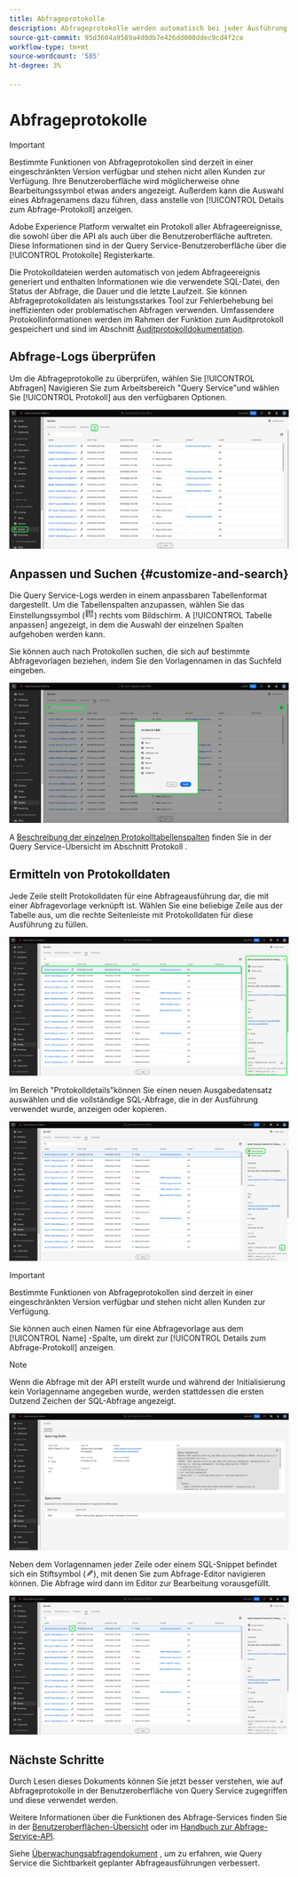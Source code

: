 ```yaml
---
title: Abfrageprotokolle
description: Abfrageprotokolle werden automatisch bei jeder Ausführung einer Abfrage generiert und stehen über die Benutzeroberfläche zur Verfügung, um die Fehlerbehebung zu unterstützen. In diesem Dokument wird beschrieben, wie Sie den Abschnitt "Query Service Logs"der Benutzeroberfläche verwenden und darin navigieren.
source-git-commit: 95d3604a9589a4d0db7e426dd000ddec9cd4f2ce
workflow-type: tm+mt
source-wordcount: '585'
ht-degree: 3%

---
```


# Abfrageprotokolle

>[!IMPORTANT]
>
>Bestimmte Funktionen von Abfrageprotokollen sind derzeit in einer eingeschränkten Version verfügbar und stehen nicht allen Kunden zur Verfügung. Ihre Benutzeroberfläche wird möglicherweise ohne Bearbeitungssymbol etwas anders angezeigt. Außerdem kann die Auswahl eines Abfragenamens dazu führen, dass anstelle von [!UICONTROL Details zum Abfrage-Protokoll] anzeigen.

Adobe Experience Platform verwaltet ein Protokoll aller Abfrageereignisse, die sowohl über die API als auch über die Benutzeroberfläche auftreten. Diese Informationen sind in der Query Service-Benutzeroberfläche über die [!UICONTROL Protokolle] Registerkarte.

Die Protokolldateien werden automatisch von jedem Abfrageereignis generiert und enthalten Informationen wie die verwendete SQL-Datei, den Status der Abfrage, die Dauer und die letzte Laufzeit. Sie können Abfrageprotokolldaten als leistungsstarkes Tool zur Fehlerbehebung bei ineffizienten oder problematischen Abfragen verwenden. Umfassendere Protokollinformationen werden im Rahmen der Funktion zum Auditprotokoll gespeichert und sind im Abschnitt [Auditprotokolldokumentation](../../landing/governance-privacy-security/audit-logs/overview.md).

## Abfrage-Logs überprüfen

Um die Abfrageprotokolle zu überprüfen, wählen Sie [!UICONTROL Abfragen] Navigieren Sie zum Arbeitsbereich &quot;Query Service&quot;und wählen Sie [!UICONTROL Protokoll] aus den verfügbaren Optionen.

![Die Platform-Benutzeroberfläche mit hervorgehobenen Abfragen und Protokollen.](../images/ui/query-log/logs.png)

## Anpassen und Suchen {#customize-and-search}

Die Query Service-Logs werden in einem anpassbaren Tabellenformat dargestellt. Um die Tabellenspalten anzupassen, wählen Sie das Einstellungssymbol (![Ein Einstellungssymbol.](../images/ui/query-log/settings-icon.png)) rechts vom Bildschirm. A [!UICONTROL Tabelle anpassen] angezeigt, in dem die Auswahl der einzelnen Spalten aufgehoben werden kann.

Sie können auch nach Protokollen suchen, die sich auf bestimmte Abfragevorlagen beziehen, indem Sie den Vorlagennamen in das Suchfeld eingeben.

![Der Arbeitsbereich &quot;Abfrageprotokoll&quot;mit der Suchleiste und dem Dropdown-Menü zur Spaltenverwaltung wurde hervorgehoben.](../images/ui/query-log/customize-logs.png)

A [Beschreibung der einzelnen Protokolltabellenspalten](./overview.md#log) finden Sie in der Query Service-Übersicht im Abschnitt Protokoll .

## Ermitteln von Protokolldaten

Jede Zeile stellt Protokolldaten für eine Abfrageausführung dar, die mit einer Abfragevorlage verknüpft ist. Wählen Sie eine beliebige Zeile aus der Tabelle aus, um die rechte Seitenleiste mit Protokolldaten für diese Ausführung zu füllen.

![Der Arbeitsbereich &quot;Abfrage-Protokoll&quot;mit einer ausgewählten Zeile und die Protokolldaten in der rechten Seitenleiste wurden hervorgehoben.](../images/ui/query-log/log-details.png)

Im Bereich &quot;Protokolldetails&quot;können Sie einen neuen Ausgabedatensatz auswählen und die vollständige SQL-Abfrage, die in der Ausführung verwendet wurde, anzeigen oder kopieren.

![Der Arbeitsbereich &quot;Abfrage-Protokoll&quot;mit einer ausgewählten Zeile und der Ausgabedatensatz und die SQL-Abfrage hervorgehoben.](../images/ui/query-log/edit-output-dataset.png)

>[!IMPORTANT]
>
>Bestimmte Funktionen von Abfrageprotokollen sind derzeit in einer eingeschränkten Version verfügbar und stehen nicht allen Kunden zur Verfügung.

Sie können auch einen Namen für eine Abfragevorlage aus dem [!UICONTROL Name] -Spalte, um direkt zur [!UICONTROL Details zum Abfrage-Protokoll] anzeigen.

>[!NOTE]
>
>Wenn die Abfrage mit der API erstellt wurde und während der Initialisierung kein Vorlagenname angegeben wurde, werden stattdessen die ersten Dutzend Zeichen der SQL-Abfrage angezeigt.

![Die Detailansicht des Abfrageprotokolls.](../images/ui/query-log/query-log-details.png)

Neben dem Vorlagennamen jeder Zeile oder einem SQL-Snippet befindet sich ein Stiftsymbol (![Ein Bleistiftsymbol.](../images/ui/query-log/edit-icon.png)), mit denen Sie zum Abfrage-Editor navigieren können. Die Abfrage wird dann im Editor zur Bearbeitung vorausgefüllt.

![Der Arbeitsbereich &quot;Abfrage-Protokoll&quot;mit einem hervorgehobenen Stiftsymbol.](../images/ui/query-log/edit-query.png)

## Nächste Schritte

Durch Lesen dieses Dokuments können Sie jetzt besser verstehen, wie auf Abfrageprotokolle in der Benutzeroberfläche von Query Service zugegriffen und diese verwendet werden.

Weitere Informationen über die Funktionen des Abfrage-Services finden Sie in der [Benutzeroberflächen-Übersicht](./overview.md) oder im [Handbuch zur Abfrage-Service-API](../api/getting-started.md).

Siehe [Überwachungsabfragendokument](./monitor-queries.md) , um zu erfahren, wie Query Service die Sichtbarkeit geplanter Abfrageausführungen verbessert.
